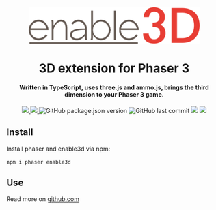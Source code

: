 <h1 align="center">
  <br>
  <a href="https://github.com/yandeu/enable3d#readme"><img src="readme/enable3d-logo.png" alt="header" width="400" alt="enable3d logo"></a>
  <br>
  <br>
  3D extension for Phaser 3
  <br>
</h1>

<h4 align="center">
Written in TypeScript, uses three.js and ammo.js, brings the third dimension to your Phaser 3 game.</h4>

<p align="center">
  <a href="https://david-dm.org/yandeu/enable3d" title="dependencies status">
    <img src="https://david-dm.org/yandeu/enable3d/status.svg?style=flat-square"/>
  </a>
  <a href="https://opensource.org/licenses/GPL-3.0" title="License: GNU GPLv3" >
    <img src="https://img.shields.io/github/license/yandeu/enable3d?style=flat-square">
  </a>
  <img src="https://img.shields.io/github/package-json/v/yandeu/enable3d.svg?style=flat-square" alt="GitHub package.json version">
  <img src="https://img.shields.io/github/last-commit/yandeu/enable3d.svg?style=flat-square" alt="GitHub last commit">
  <a href="https://github.com/prettier/prettier" alt="code style: prettier"><img src="https://img.shields.io/badge/code_style-prettier-ff69b4.svg?style=flat-square"></a>
  <a href="https://www.typescriptlang.org/"><img src="https://img.shields.io/badge/built%20with-TypeScript-blue?style=flat-square"></a>
</p>

## Install

Install phaser and enable3d via npm:

```console
npm i phaser enable3d
```

## Use

Read more on [github.com](https://github.com/yandeu/enable3d#readme)
